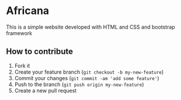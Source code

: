 # Africana

This is a simple website developed with HTML and CSS and
bootstrap framework

## How to contribute

1. Fork it
2. Create your feature branch (`git checkout -b my-new-feature`)
3. Commit your changes (`git commit -am 'add some feature'`)
4. Push to the branch (`git push origin my-new-feature`)
5. Create a new pull request
